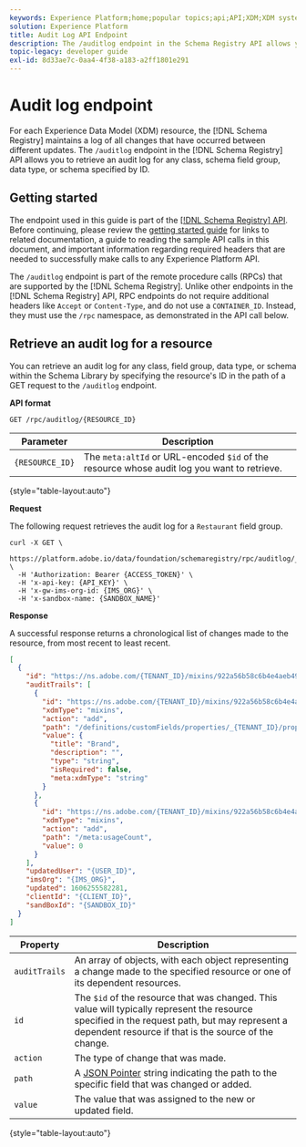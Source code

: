 ```yaml
---
keywords: Experience Platform;home;popular topics;api;API;XDM;XDM system;experience data model;Experience data model;Experience Data Model;data model;Data Model;audit;audit log;changelog;change log;rpc;
solution: Experience Platform
title: Audit Log API Endpoint
description: The /auditlog endpoint in the Schema Registry API allows you to retrieve a chronological list of changes that have been made to an existing XDM resource.
topic-legacy: developer guide
exl-id: 8d33ae7c-0aa4-4f38-a183-a2ff1801e291
---
```

# Audit log endpoint

For each Experience Data Model (XDM) resource, the [!DNL Schema Registry] maintains a log of all changes that have occurred between different updates. The `/auditlog` endpoint in the [!DNL Schema Registry] API allows you to retrieve an audit log for any class, schema field group, data type, or schema specified by ID.

## Getting started

The endpoint used in this guide is part of the [[!DNL Schema Registry] API](https://www.adobe.io/apis/experienceplatform/home/api-reference.html#!acpdr/swagger-specs/schema-registry.yaml). Before continuing, please review the [getting started guide](./getting-started.md) for links to related documentation, a guide to reading the sample API calls in this document, and important information regarding required headers that are needed to successfully make calls to any Experience Platform API.

The `/auditlog` endpoint is part of the remote procedure calls (RPCs) that are supported by the [!DNL Schema Registry]. Unlike other endpoints in the [!DNL Schema Registry] API, RPC endpoints do not require additional headers like `Accept` or `Content-Type`, and do not use a `CONTAINER_ID`. Instead, they must use the `/rpc` namespace, as demonstrated in the API call below.

## Retrieve an audit log for a resource

You can retrieve an audit log for any class, field group, data type, or schema within the Schema Library by specifying the resource's ID in the path of a GET request to the `/auditlog` endpoint.

**API format**

```http
GET /rpc/auditlog/{RESOURCE_ID}
```

| Parameter | Description |
| --- | --- |
| `{RESOURCE_ID}` | The `meta:altId` or URL-encoded `$id` of the resource whose audit log you want to retrieve. |

{style="table-layout:auto"}

**Request**

The following request retrieves the audit log for a `Restaurant` field group.

```shell
curl -X GET \
  https://platform.adobe.io/data/foundation/schemaregistry/rpc/auditlog/_{TENANT_ID}.mixins.922a56b58c6b4e4aeb49e577ec82752106ffe8971b23b4d9 \
  -H 'Authorization: Bearer {ACCESS_TOKEN}' \
  -H 'x-api-key: {API_KEY}' \
  -H 'x-gw-ims-org-id: {IMS_ORG}' \
  -H 'x-sandbox-name: {SANDBOX_NAME}'
```

**Response**

A successful response returns a chronological list of changes made to the resource, from most recent to least recent.

```json
[
  {
    "id": "https://ns.adobe.com/{TENANT_ID}/mixins/922a56b58c6b4e4aeb49e577ec82752106ffe8971b23b4d9",
    "auditTrails": [
      {
        "id": "https://ns.adobe.com/{TENANT_ID}/mixins/922a56b58c6b4e4aeb49e577ec82752106ffe8971b23b4d9",
        "xdmType": "mixins",
        "action": "add",
        "path": "/definitions/customFields/properties/_{TENANT_ID}/properties/brand",
        "value": {
          "title": "Brand",
          "description": "",
          "type": "string",
          "isRequired": false,
          "meta:xdmType": "string"
        }
      },
      {
        "id": "https://ns.adobe.com/{TENANT_ID}/mixins/922a56b58c6b4e4aeb49e577ec82752106ffe8971b23b4d9",
        "xdmType": "mixins",
        "action": "add",
        "path": "/meta:usageCount",
        "value": 0
      }
    ],
    "updatedUser": "{USER_ID}",
    "imsOrg": "{IMS_ORG}",
    "updated": 1606255582281,
    "clientId": "{CLIENT_ID}",
    "sandBoxId": "{SANDBOX_ID}"
  }
]
```

| Property | Description |
| --- | --- |
| `auditTrails` | An array of objects, with each object representing a change made to the specified resource or one of its dependent resources. |
| `id` | The `$id` of the resource that was changed. This value will typically represent the resource specified in the request path, but may represent a dependent resource if that is the source of the change. |
| `action` | The type of change that was made. |
| `path` | A [JSON Pointer](../../landing/api-fundamentals.md#json-pointer) string indicating the path to the specific field that was changed or added. |
| `value` | The value that was assigned to the new or updated field. |

{style="table-layout:auto"}
